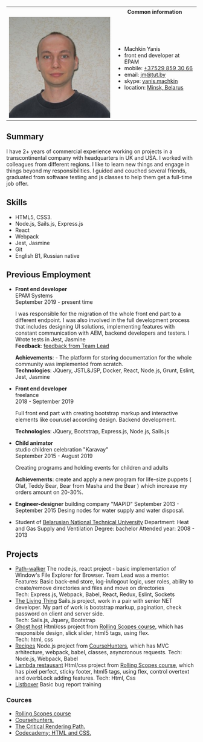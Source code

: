 <style>
  h1 {
    display: none;
  }
  
  h1[id] {
    display: block;
  }
</style>

<table>
  <tbody>
    <tr>
      <th></th>
      <th>Common information</th>
    </tr>
    <tr>
      <td><img src="./img/potrait.jpg" alt="portrait" /></td>
      <td>
        <ul>
          <li>Machkin Yanis</li>
          <li>front end developer at EPAM</li>
          <li>mobile: <a href="tel:+375298593066" target="_blank">+37529 859 30 66</a></li>
          <li>email: <a href="mailto:jm@tut.by" target="_blank" >jm@tut.by</a></li>
          <li>skype: <a href="skype:yanis.machkin?chat" target="_blank" >yanis.machkin</a></li>
          <li>location: <a href="https://www.google.com/maps/place/Minsk/@53.8843138,27.3131922,10z/data=!3m1!4b1!4m5!3m4!1s0x46dbcfd35b1e6ad3:0xb61b853ddb570d9!8m2!3d53.9006011!4d27.558972">Minsk, Belarus</a></li></ul>
        </td>
    </tr>
  </tbody>
</table>

## Summary
I have 2+ years of commercial experience working on projects in a transcontinental company with headquarters in UK and USA. I worked with colleagues from different regions. 
I like to learn new things and engage in things  beyond my responsibilities. I guided and couched several friends, graduated from software testing and js classes to help them get a full-time job offer.

## Skills
- HTML5, CSS3.
- Node.js, Sails.js, Express.js 
- React
- Webpack
- Jest, Jasmine
- Git
- English B1, Russian native

## Previous Employment
* **Front end developer**<br />
  EPAM Systems<br />
  September 2019 - present time

  I was responsible for the migration of the whole front end part to a different endpoint. 
  I was also involved in the full development process that includes designing UI solutions, implementing features with constant communication with AEM, backend developers and testers.
  I Wrote tests in Jest, Jasmine<br />
  **Feedback**: [feedback from Team Lead](./img/feedback.png)
  
  **Achievements**: - The platform for storing documentation for the whole community was implemented from scratch.<br />
  **Technologies**: JQuery, JSTL&JSP, Docker, React, Node.js, Grunt, Eslint, Jest, Jasmine

* **Front end developer**<br />
  freelance<br />
  2018 - September 2019
  
  Full front end part with creating bootstrap markup and interactive elements like courusel according design. 
  Backend development.

  **Technologies**: JQuery, Bootstrap, Express.js, Node.js, Sails.js

* **Child animator**<br />
  studio children celebration "Karavay"<br />
  September 2015 - August 2019
  
  Creating programs and holding events for children and adults
  
  **Achievements**: create and apply a new program for life-size puppets ( Olaf, Teddy Bear, Bear from Masha and the Bear ) which increase my orders amount on 20-30%.
  
* **Engineer-designer**
  building company "MAPID"
  September 2013 - September 2015
  Desing nodes for water supply and water disposal.

* Student of [Belarusian National Technical University](http://www.bntu.by/)
  Department: Heat and Gas Supply and Ventilation
  Degree: bachelor
  Attended year: 2008 - 2013
  
## Projects

* [Path-walker](https://github.com/yanyan155/path-walker)
  The node.js, react project - basic implementation of Window's File Explorer for Browser. Team Lead was a mentor. <br />
  Features: Basic back-end store, log-in/logout logic, user roles, ability to create/remove directories and files and move on directories<br /> 
  Tech: Express.js, Webpack, Babel, React, Redux, Eslint, Sockets
* [The Living Thing](https://ltblog-prod-ru.herokuapp.com/)
  Sails.js project, work in a pair with senior NET developer. My part of work is bootstrap markup, pagination, check password on client and server side.<br />
  Tech: Sails.js, Jquery, Bootstrap
* [Ghost host](https://github.com/yanyan155/resume-projects/tree/ghost-host)
  Html/css project from [Rolling Scopes course](https://rs.school/js/index.html), which has responsible design, slick slider, html5 tags, using flex.<br />
  Tech: html, css
* [Recipes](https://github.com/yanyan155/resume-projects/tree/recipes)
  Node.js project from [CourseHunters](https://coursehunters.net/course/udemy-complete-javascript-course), which has MVC arhitecture, webpack, babel, classes, asyncronous requests.
  Tech: Node.js, Webpack, Babel
* [Lambda restausant](https://github.com/yanyan155/resume-projects/tree/lambda-restaurant)
  Html/css project from [Rolling Scopes course](https://rs.school/js/index.html), which has pixel perfect, sticky footer, html5 tags, using flex, control overtext and overbLock adding features.
  Tech: Html, Css
* [Listboxer](https://docs.google.com/spreadsheets/d/1mbDvuPK-VPiWDAs0mVpDw8te91imFMaE/edit?usp=sharing&ouid=116638711936586478796&rtpof=true&sd=true)
  Basic bug report training

### Cources
* [Rolling Scopes course](https://rs.school/js/index.html)
* [Coursehunters.](https://coursehunters.net/course/udemy-complete-javascript-course)
* [The Critical Rendering Path.](https://www.udacity.com/course/website-performance-optimization--ud884)
* [Codecademy: HTML and CSS.](https://www.codecademy.com/yanyan155#completed)
